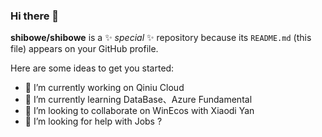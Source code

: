 ### Hi there 👋

**shibowe/shibowe** is a ✨ _special_ ✨ repository because its `README.md` (this file) appears on your GitHub profile.

Here are some ideas to get you started:

- 🔭 I’m currently working on Qiniu Cloud
- 🌱 I’m currently learning DataBase、Azure Fundamental
- 👯 I’m looking to collaborate on WinEcos with Xiaodi Yan
- 🤔 I’m looking for help with Jobs ? 
